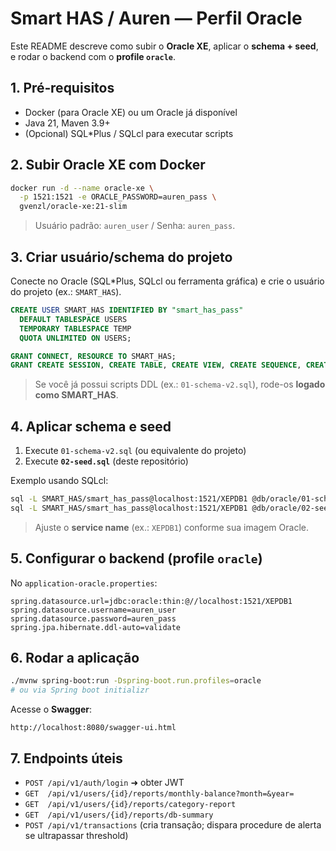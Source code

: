 # Smart HAS / Auren — Perfil Oracle

Este README descreve como subir o **Oracle XE**, aplicar o **schema + seed**, e rodar o backend com o **profile `oracle`**.

## 1. Pré‑requisitos
- Docker (para Oracle XE) ou um Oracle já disponível
- Java 21, Maven 3.9+
- (Opcional) SQL*Plus / SQLcl para executar scripts

## 2. Subir Oracle XE com Docker
```bash
docker run -d --name oracle-xe \
  -p 1521:1521 -e ORACLE_PASSWORD=auren_pass \
  gvenzl/oracle-xe:21-slim
```

> Usuário padrão: `auren_user` / Senha: `auren_pass`.

## 3. Criar usuário/schema do projeto
Conecte no Oracle (SQL*Plus, SQLcl ou ferramenta gráfica) e crie o usuário do projeto (ex.: `SMART_HAS`).

```sql
CREATE USER SMART_HAS IDENTIFIED BY "smart_has_pass"
  DEFAULT TABLESPACE USERS
  TEMPORARY TABLESPACE TEMP
  QUOTA UNLIMITED ON USERS;

GRANT CONNECT, RESOURCE TO SMART_HAS;
GRANT CREATE SESSION, CREATE TABLE, CREATE VIEW, CREATE SEQUENCE, CREATE PROCEDURE TO SMART_HAS;
```

> Se você já possui scripts DDL (ex.: `01-schema-v2.sql`), rode-os **logado como SMART_HAS**.

## 4. Aplicar schema e seed
1) Execute `01-schema-v2.sql` (ou equivalente do projeto)  
2) Execute **`02-seed.sql`** (deste repositório)

Exemplo usando SQLcl:
```bash
sql -L SMART_HAS/smart_has_pass@localhost:1521/XEPDB1 @db/oracle/01-schema-v2.sql
sql -L SMART_HAS/smart_has_pass@localhost:1521/XEPDB1 @db/oracle/02-seed.sql
```

> Ajuste o **service name** (ex.: `XEPDB1`) conforme sua imagem Oracle.

## 5. Configurar o backend (profile `oracle`)
No `application-oracle.properties`:
```
spring.datasource.url=jdbc:oracle:thin:@//localhost:1521/XEPDB1
spring.datasource.username=auren_user
spring.datasource.password=auren_pass
spring.jpa.hibernate.ddl-auto=validate
```

## 6. Rodar a aplicação
```bash
./mvnw spring-boot:run -Dspring-boot.run.profiles=oracle
# ou via Spring boot initializr
```

Acesse o **Swagger**:
```
http://localhost:8080/swagger-ui.html
```

## 7. Endpoints úteis
- `POST /api/v1/auth/login` ➜ obter JWT
- `GET  /api/v1/users/{id}/reports/monthly-balance?month=&year=`
- `GET  /api/v1/users/{id}/reports/category-report`
- `GET  /api/v1/users/{id}/reports/db-summary`
- `POST /api/v1/transactions` (cria transação; dispara procedure de alerta se ultrapassar threshold)
